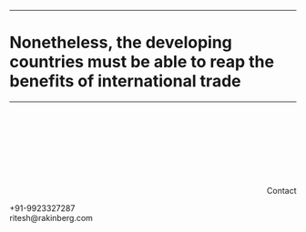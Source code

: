 <hr>

# Nonetheless, the developing countries must be able to reap the benefits of international trade

<hr>

<br>
<br>
<br>
<br>
<br>
<br>
<br>

<p id="demo" style="text-align:right;">
Contact
<br>
<dl>
<dt>+91-9923327287</dt>
<dt>ritesh@rakinberg.com</dt>
</dl>
</p>
